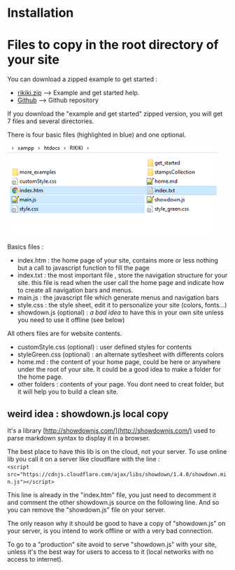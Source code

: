 # Installation

# Files to copy in the root directory of your site

You can download a zipped example to get started :  

- [rikiki.zip](get_started/rikiki.zip "32 Kb with showdown lib inside") --> Example and get started help. 
- [Github](https://github.com/SPujolle/RIKIKI "Sources on Github") --> Github repository

If you download the "example and get started" zipped version, you will get 7 files and several directories.

There is four basic files (highlighted in blue) and one optional.

  ![basic files](./files.png)
  
Basics files :
- index.htm : the home page of your site, contains more or less nothing but a call to javascript function to fill the page
- index.txt : the most important file , store the navigation structure for your site. this file is read when the user call the home page and indicate how to create all navigation bars and menus.
- main.js : the javascript file which generate menus and navigation bars
- style.css : the style sheet, edit it to personalize your site (colors, fonts...)
- showdown.js (optional) : *a bad idea* to have this in your own site unless you need to use it offline (see below)

All others files are for website contents.

- customStyle.css (optional) : user defined styles for contents
- styleGreen.css (optional) : an alternate sytlesheet with differents colors
- home.md : the content of your home page, could be here or anywhere under the root of your site. It could be a good idea to make a folder for the home page.
- other folders : contents of your page. You dont need to creat folder, but it will help you to build a clean site.

## weird idea : showdown.js local copy
It's a library [http://showdownjs.com/](http://showdownjs.com/) used to parse markdown syntax to display it in a browser. 

The best place to have this lib is on the cloud, not your server.
To use online lib you call it on a server like cloudflare with the line :  
`<script src="https://cdnjs.cloudflare.com/ajax/libs/showdown/1.4.0/showdown.min.js"></script>`  

This line is already in the "index.htm" file, you just need to decomment it and comment the other showdown.js source on the following line. And so you can remove the "showdown.js" file on your server.  

The only reason why it should be good to have a copy of "showdown.js" on your server, is you intend to work offline or with a very bad connection.
 
 To go to a "production" site avoid to serve "showdown.js" with your site, unless it's the best way for users to access to it (local networks with no access to internet).



